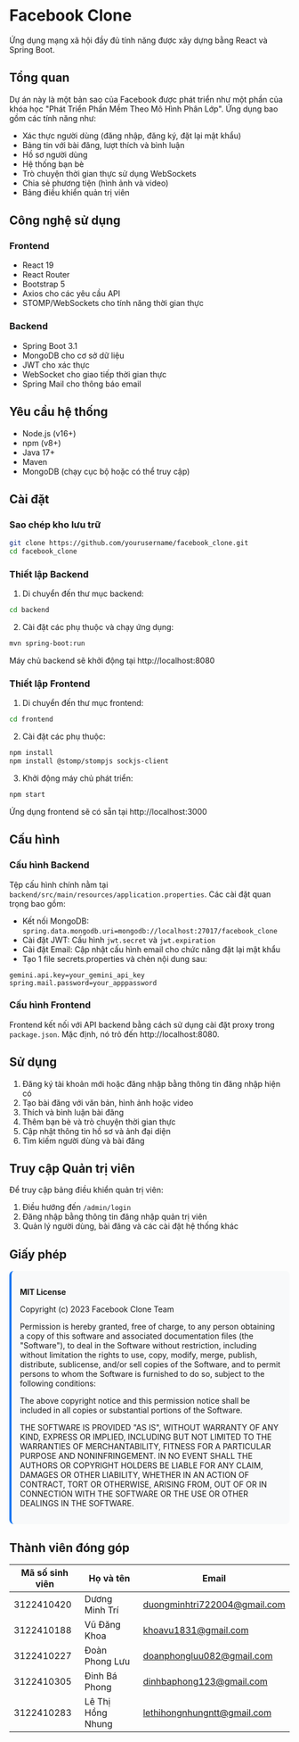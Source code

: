 # Facebook Clone

Ứng dụng mạng xã hội đầy đủ tính năng được xây dựng bằng React và Spring Boot.

## Tổng quan

Dự án này là một bản sao của Facebook được phát triển như một phần của khóa học "Phát Triển Phần Mềm Theo Mô Hình Phân Lớp". Ứng dụng bao gồm các tính năng như:

- Xác thực người dùng (đăng nhập, đăng ký, đặt lại mật khẩu)
- Bảng tin với bài đăng, lượt thích và bình luận
- Hồ sơ người dùng
- Hệ thống bạn bè
- Trò chuyện thời gian thực sử dụng WebSockets
- Chia sẻ phương tiện (hình ảnh và video)
- Bảng điều khiển quản trị viên

## Công nghệ sử dụng

### Frontend
- React 19
- React Router
- Bootstrap 5
- Axios cho các yêu cầu API
- STOMP/WebSockets cho tính năng thời gian thực

### Backend
- Spring Boot 3.1
- MongoDB cho cơ sở dữ liệu
- JWT cho xác thực
- WebSocket cho giao tiếp thời gian thực
- Spring Mail cho thông báo email

## Yêu cầu hệ thống

- Node.js (v16+)
- npm (v8+)
- Java 17+
- Maven
- MongoDB (chạy cục bộ hoặc có thể truy cập)

## Cài đặt

### Sao chép kho lưu trữ
```bash
git clone https://github.com/yourusername/facebook_clone.git
cd facebook_clone
```

### Thiết lập Backend
1. Di chuyển đến thư mục backend:
```bash
cd backend
```

2. Cài đặt các phụ thuộc và chạy ứng dụng:
```bash
mvn spring-boot:run
```
Máy chủ backend sẽ khởi động tại http://localhost:8080

### Thiết lập Frontend
1. Di chuyển đến thư mục frontend:
```bash
cd frontend
```

2. Cài đặt các phụ thuộc:
```bash
npm install
npm install @stomp/stompjs sockjs-client
```

3. Khởi động máy chủ phát triển:
```bash
npm start
```
Ứng dụng frontend sẽ có sẵn tại http://localhost:3000

## Cấu hình

### Cấu hình Backend
Tệp cấu hình chính nằm tại `backend/src/main/resources/application.properties`. Các cài đặt quan trọng bao gồm:

- Kết nối MongoDB: `spring.data.mongodb.uri=mongodb://localhost:27017/facebook_clone`
- Cài đặt JWT: Cấu hình `jwt.secret` và `jwt.expiration`
- Cài đặt Email: Cập nhật cấu hình email cho chức năng đặt lại mật khẩu
- Tạo 1 file secrets.properties và chèn nội dung sau:
```
gemini.api.key=your_gemini_api_key
spring.mail.password=your_apppassword
```

### Cấu hình Frontend
Frontend kết nối với API backend bằng cách sử dụng cài đặt proxy trong `package.json`. Mặc định, nó trỏ đến http://localhost:8080.

## Sử dụng

1. Đăng ký tài khoản mới hoặc đăng nhập bằng thông tin đăng nhập hiện có
2. Tạo bài đăng với văn bản, hình ảnh hoặc video
3. Thích và bình luận bài đăng
4. Thêm bạn bè và trò chuyện thời gian thực
5. Cập nhật thông tin hồ sơ và ảnh đại diện
6. Tìm kiếm người dùng và bài đăng

## Truy cập Quản trị viên

Để truy cập bảng điều khiển quản trị viên:
1. Điều hướng đến `/admin/login`
2. Đăng nhập bằng thông tin đăng nhập quản trị viên
3. Quản lý người dùng, bài đăng và các cài đặt hệ thống khác

## Giấy phép

<div style="background-color: #f8f9fa; padding: 15px; border-radius: 8px; margin: 10px 0; border-left: 4px solid #1877f2;">
  <p><strong>MIT License</strong></p>
  <p>Copyright (c) 2023 Facebook Clone Team</p>
  
  <p>Permission is hereby granted, free of charge, to any person obtaining a copy of this software and associated documentation files (the "Software"), to deal in the Software without restriction, including without limitation the rights to use, copy, modify, merge, publish, distribute, sublicense, and/or sell copies of the Software, and to permit persons to whom the Software is furnished to do so, subject to the following conditions:</p>
  
  <p>The above copyright notice and this permission notice shall be included in all copies or substantial portions of the Software.</p>
  
  <p>THE SOFTWARE IS PROVIDED "AS IS", WITHOUT WARRANTY OF ANY KIND, EXPRESS OR IMPLIED, INCLUDING BUT NOT LIMITED TO THE WARRANTIES OF MERCHANTABILITY, FITNESS FOR A PARTICULAR PURPOSE AND NONINFRINGEMENT. IN NO EVENT SHALL THE AUTHORS OR COPYRIGHT HOLDERS BE LIABLE FOR ANY CLAIM, DAMAGES OR OTHER LIABILITY, WHETHER IN AN ACTION OF CONTRACT, TORT OR OTHERWISE, ARISING FROM, OUT OF OR IN CONNECTION WITH THE SOFTWARE OR THE USE OR OTHER DEALINGS IN THE SOFTWARE.</p>
</div>

## Thành viên đóng góp

| Mã số sinh viên | Họ và tên         | Email                         |
|-----------------|-------------------|-------------------------------|
| 3122410420      | Dương Minh Trí    | duongminhtri722004@gmail.com  |
| 3122410188      | Vũ Đăng Khoa      | khoavu1831@gmail.com          |
| 3122410227      | Đoàn Phong Lưu    | doanphongluu082@gmail.com     |
| 3122410305      | Đinh Bá Phong     | dinhbaphong123@gmail.com      |
| 3122410283      | Lê Thị Hồng Nhung | lethihongnhungntt@gmail.com   |
